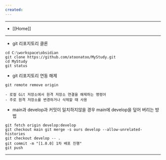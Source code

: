 ```yaml
---
created:
---
```

---
- [[Home]]
---

- git 리포지토리 클론 
```
cd C:\workspace\obsidian
git clone https://github.com/atoonatoo/MyStudy.git
cd MyStudy
git status
```

- git 리포지토리 연동 해제
```git
git remote remove origin

- 로컬 Git 저장소에서 원격 저장소 연결을 해제하는 명령어 
- 주로 원격 저장소를 변경하거나 삭제할 때 사용
```

- main과 develop과 커밋이 일치하지않을 경우 main에 develop을 덮어 버리는 방법
```git
git fetch origin develop:develop 
git checkout main git merge -s ours develop --allow-unrelated-histories 
git checkout develop -- . 
git commit -m "[1.0.0] 1차 배포 진행" 
git push
```

---